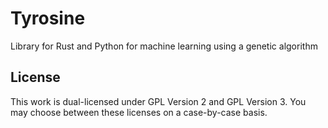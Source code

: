# Tyrosine
Library for Rust and Python for machine learning using a genetic algorithm

## License
This work is dual-licensed under GPL Version 2 and GPL Version 3. You may choose between these licenses on a case-by-case basis.

